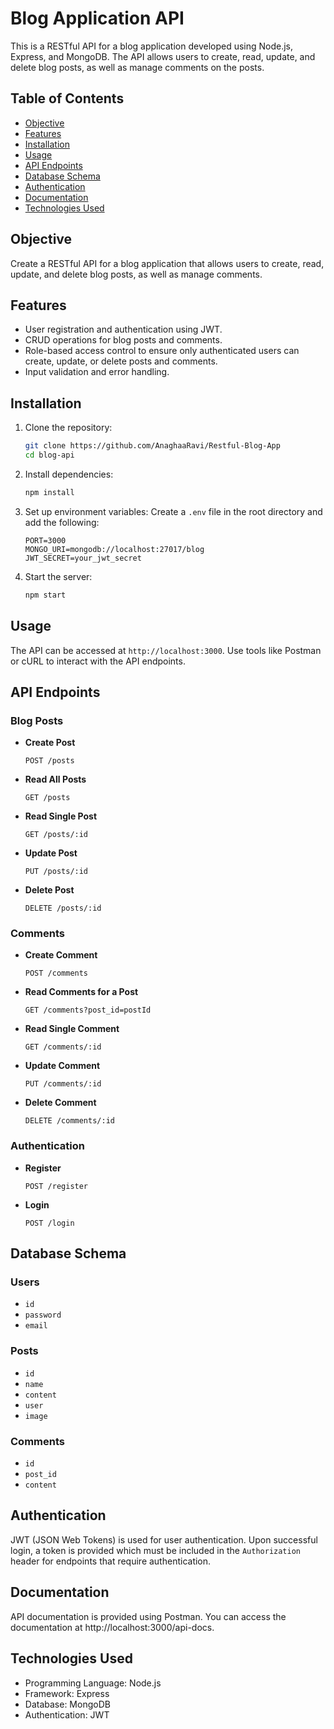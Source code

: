 # Blog Application API

This is a RESTful API for a blog application developed using Node.js, Express, and MongoDB. The API allows users to create, read, update, and delete blog posts, as well as manage comments on the posts.
 

## Table of Contents

- [Objective](#objective)
- [Features](#features)
- [Installation](#installation)
- [Usage](#usage)
- [API Endpoints](#api-endpoints)
- [Database Schema](#database-schema)
- [Authentication](#authentication)
- [Documentation](#documentation)
- [Technologies Used](#technologies-used)


## Objective

Create a RESTful API for a blog application that allows users to create, read, update, and delete blog posts, as well as manage comments.

## Features

- User registration and authentication using JWT.
- CRUD operations for blog posts and comments.
- Role-based access control to ensure only authenticated users can create, update, or delete posts and comments.
- Input validation and error handling.

## Installation

1. Clone the repository:
    ```bash
    git clone https://github.com/AnaghaaRavi/Restful-Blog-App
    cd blog-api
    ```

2. Install dependencies:
    ```bash
    npm install
    ```

3. Set up environment variables:
    Create a `.env` file in the root directory and add the following:
    ```env
    PORT=3000
    MONGO_URI=mongodb://localhost:27017/blog
    JWT_SECRET=your_jwt_secret
    ```

4. Start the server:
    ```bash
    npm start
    ```

## Usage

The API can be accessed at `http://localhost:3000`. Use tools like Postman or cURL to interact with the API endpoints.

## API Endpoints

### Blog Posts

- **Create Post**
    ```http
    POST /posts
    ```

- **Read All Posts**
    ```http
    GET /posts
    ```

- **Read Single Post**
    ```http
    GET /posts/:id
    ```

- **Update Post**
    ```http
    PUT /posts/:id
    ```

- **Delete Post**
    ```http
    DELETE /posts/:id
    ```

### Comments

- **Create Comment**
    ```http
    POST /comments
    ```

- **Read Comments for a Post**
    ```http
    GET /comments?post_id=postId
    ```

- **Read Single Comment**
    ```http
    GET /comments/:id
    ```

- **Update Comment**
    ```http
    PUT /comments/:id
    ```

- **Delete Comment**
    ```http
    DELETE /comments/:id
    ```

### Authentication

- **Register**
    ```http
    POST /register
    ```

- **Login**
    ```http
    POST /login
    ```

## Database Schema

### Users

- `id`
- `password`
- `email`

### Posts

- `id`
- `name`
- `content`
- `user`
- `image`

### Comments

- `id`
- `post_id`
- `content` 

## Authentication

JWT (JSON Web Tokens) is used for user authentication. Upon successful login, a token is provided which must be included in the `Authorization` header for endpoints that require authentication.
## Documentation
API documentation is provided using Postman. You can access the documentation at http://localhost:3000/api-docs.

## Technologies Used
- Programming Language: Node.js
- Framework: Express
- Database: MongoDB
- Authentication: JWT

